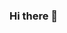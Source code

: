 ### Hi there 👋

<!--
**kemaleb/kemaleb** is a ✨ _special_ ✨ repository because its `README.md` (this file) appears on your GitHub profile.
[![StackShare](http://img.shields.io/badge/tech-stack-0690fa.svg?style=flat)](https://stackshare.io/kemaleb/stack-towards-the-moon)
Here are some ideas to get you started:

- 🔭 I’m currently working on FullStack Projects of my company.
- 🌱 I’m currently learning  and developing Go
